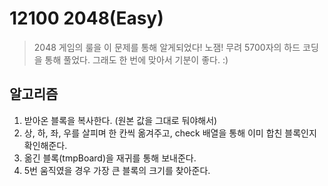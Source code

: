 # 12100 2048(Easy)
> 2048 게임의 룰을 이 문제를 통해 알게되었다! 노잼!
> 무려 5700자의 하드 코딩을 통해 풀었다. 그래도 한 번에 맞아서 기분이 좋다. :)

## 알고리즘
1. 받아온 블록을 복사한다. (원본 값을 그대로 둬야해서)
2. 상, 하, 좌, 우를 살피며 한 칸씩 옮겨주고, check 배열을 통해 이미 합친 블록인지 확인해준다.
3. 옮긴 블록(tmpBoard)을 재귀를 통해 보내준다.
4. 5번 움직였을 경우 가장 큰 블록의 크기를 찾아준다.
